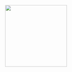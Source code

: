 <div id="header" align="center">
  <img src="https://media.giphy.com/media/v1.Y2lkPTc5MGI3NjExOWRxcHpxZnpjMWU1ajFmejh3YW9pa2I1aWpramF4aGNxY2Y4ampndyZlcD12MV9pbnRlcm5hbF9naWZfYnlfaWQmY3Q9Zw/okLCopqw6ElCDnIhuS/giphy.gif" width="200"/>
<!--
  <div id="badges">
  <a href="your-linkedin-URL">
    <img src="https://img.shields.io/badge/LinkedIn-blue?style=for-the-badge&logo=linkedin&logoColor=white" alt="LinkedIn Badge"/>
  </a>
  <a href="your-youtube-URL">
   <img src="https://img.shields.io/badge/YouTube-red?style=for-the-badge&logo=youtube&logoColor=white" alt="Youtube Badge"/> 
  </a>
  <a href="your-twitter-URL">
    <img src="https://img.shields.io/badge/Twitter-blue?style=for-the-badge&logo=twitter&logoColor=white" alt="Twitter Badge"/>
  </a>
</div>
-->

</div>


<!--
**EkerEduard/EkerEduard** is a ✨ _special_ ✨ repository because its `README.md` (this file) appears on your GitHub profile.

Here are some ideas to get you started:

- 🔭 I’m currently working on ...
- 🌱 I’m currently learning ...
- 👯 I’m looking to collaborate on ...
- 🤔 I’m looking for help with ...
- 💬 Ask me about ...
- 📫 How to reach me: ...
- 😄 Pronouns: ...
- ⚡ Fun fact: ...
-->
